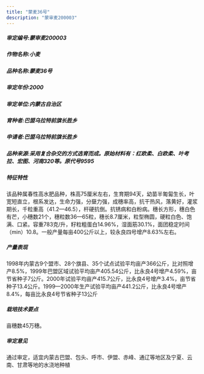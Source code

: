 ```yaml
---
title: "蒙麦36号"
description: "蒙审麦200003"
---
```

##### 审定编号:蒙审麦200003

##### 作物名称:小麦

##### 品种名称:蒙麦36号

##### 审定年份:2000

##### 审定单位:内蒙古自治区

##### 育种者:巴盟乌拉特前旗长胜乡

##### 申请者:巴盟乌拉特前旗长胜乡

##### 品种来源:采用复合杂交的方式选育而成。原始材料有：红欧柔、白欧柔、叶考拉、宏图、河南320等。原代号9595


##### 特征特性
该品种属春性高水肥品种，株高75厘米左右，生育期94天，幼苗半匍匐生长，叶宽短直立，根系发达，生命力强，分蘖力强，成穗率高，抗干热风，落黄好，灌浆期长，千粒重高（41.2—46.5），杆硬抗倒。抗锈病和白粉病。穗长方形，穗白色有芒，小穗数21个，穗粒数36—65粒，穗长8.7厘米，粒型椭圆，硬粒白色、饱满、口紧。容重783克/升，籽粒粗蛋白14.96%，湿面筋30.1%，面团稳定时间（min）10.8。一般产量每亩400公斤以上，较永良四号增产8.63%左右。


##### 产量表现
1998年内蒙古9个盟市、28个旗县、35个试点试验平均亩产366公斤，比对照增产8.5%，1999年巴盟区域试验平均亩产405.54公斤，比永良4号增产4.59%，亩节省种子7公斤。2000年试验平均亩产415.7公斤，比永良4号增产3.4%，亩节省种子13.4公斤。1999—2000年生产试验平均亩产441.2公斤，比永良4号增产8.4%，每亩比永良4号节省种子13公斤


##### 栽培技术要点
亩穗数45万穗。

##### 审定意见
通过审定，适宜内蒙古巴盟、包头、呼市、伊盟、赤峰、通辽等地区及宁夏、云南、甘肃等地的水浇地种植


